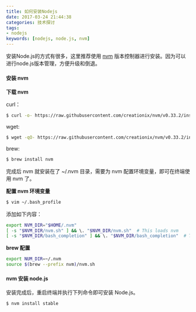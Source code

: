 ```yaml
---
title: 如何安装Nodejs
date: 2017-03-24 21:44:38
categories: 技术探讨
tags:
- nodejs
keywords: [nodejs, node.js, nvm]
---
```

安装Node.js的方式有很多，这里推荐使用 [nvm](https://github.com/creationix/nvm) 版本控制器进行安装。因为可以进行node.js版本管理，方便升级和倒退。

#### 安装 nvm

**下载 nvm**

curl：
```bash
$ curl -o- https://raw.githubusercontent.com/creationix/nvm/v0.33.2/install.sh | bash
```

wget:
```bash
$ wget -qO- https://raw.githubusercontent.com/creationix/nvm/v0.33.2/install.sh | bash
```

brew:
```bash
$ brew install nvm
```

完成后 nvm 就安装在了 ~/.nvm 目录，需要为 nvm 配置环境变量，即可在终端使用 nvm 了。

**配置 nvm 环境变量**

```bash
$ vim ~/.bash_profile
```

添加如下内容：

```bash
export NVM_DIR="$HOME/.nvm"
[ -s "$NVM_DIR/nvm.sh" ] && \. "$NVM_DIR/nvm.sh"  # This loads nvm
[ -s "$NVM_DIR/bash_completion" ] && \. "$NVM_DIR/bash_completion"  # This loads nvm bash_completion
```

**brew 配置**

```bash
export NUM_DIR=~/.nvm
source $(brew --prefix nvm)/nvm.sh
```

#### nvm 安装 node.js

安装完成后，重启终端并执行下列命令即可安装 Node.js。

```bash
$ nvm install stable
```
